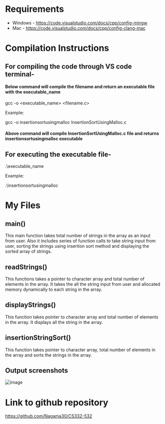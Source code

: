 # Requirements

+ Windows - https://code.visualstudio.com/docs/cpp/config-mingw 
+ Mac - https://code.visualstudio.com/docs/cpp/config-clang-mac

# Compilation Instructions

## For compiling the code through VS code terminal- 

#### Below command will compile the filename and return an executable file with the executable_name
  gcc -o <executable_name> <filename.c>
  
Example:

  gcc -o insertionsortusingmalloc InsertionSortUsingMalloc.c
  
#### Above command will compile InsertionSortUsingMalloc.c file and returns insertionsortusingmalloc executable
## For executing the executable file-

  .\executable_name
  
  Example:
  
  .\insertionsortusingmalloc

# My Files

## main()

This main function takes total number of strings in the array as an input from user. Also it includes series of function calls to take string input from user, sorting the strings using insertion sort method and displaying the sorted array of strings.

## readStrings()

This functions takes a pointer to character array and total number of elements in the array. It takes the all the string input from user and allocated memory dynamically to each string in the array.

## displayStrings()

This function takes pointer to character array and total number of elements in the array. It displays all the string in the array. 

## insertionStringSort()

This function takes pointer to character array, total number of elements in the array and sorts the strings in the array. 

## Output screenshots

![image](https://github.com/Nagama30/CS332-532/assets/60808524/f7ff8deb-61d1-4436-8390-6174c88e543e)


# Link to github repository
https://github.com/Nagama30/CS332-532



